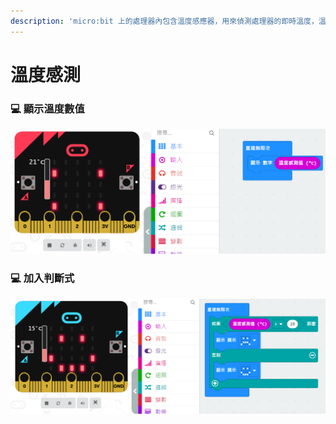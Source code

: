 ```yaml
---
description: 'micro:bit 上的處理器內包含溫度感應器，用來偵測處理器的即時溫度，溫度以攝氏為單位(範圍 -5~50 度 C)'
---
```


# 溫度感測

### 💻 顯示溫度數值

![](.gitbook/assets/image%20%2821%29.png)

### 💻 加入判斷式

![](.gitbook/assets/image%20%2817%29.png)

